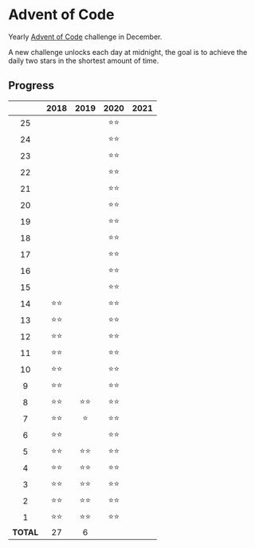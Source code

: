 # Advent of Code

Yearly [Advent of Code](https://adventofcode.com/) challenge in December.

A new challenge unlocks each day at midnight, the goal is to achieve the daily two stars in the shortest amount of time.

## Progress

|       |    2018    |    2019    |    2020    |   2021     |
|:-----:|:----------:|:----------:|:----------:|:----------:|
|   25  |            |            |:star::star:|            |
|   24  |            |            |:star::star:|            |
|   23  |            |            |:star::star:|            |
|   22  |            |            |:star::star:|            |
|   21  |            |            |:star::star:|            |
|   20  |            |            |:star::star:|            |
|   19  |            |            |:star::star:|            |
|   18  |            |            |:star::star:|            |
|   17  |            |            |:star::star:|            |
|   16  |            |            |:star::star:|            |
|   15  |            |            |:star::star:|            |
|   14  |:star::star:|            |:star::star:|            |
|   13  |:star::star:|            |:star::star:|            |
|   12  |:star::star:|            |:star::star:|            |
|   11  |:star::star:|            |:star::star:|            |
|   10  |:star::star:|            |:star::star:|            |
|   9   |:star::star:|            |:star::star:|            |
|   8   |:star::star:|:star::star:|:star::star:|            |
|   7   |:star::star:|:star:      |:star::star:|            |
|   6   |:star::star:|            |:star::star:|            |
|   5   |:star::star:|:star::star:|:star::star:|            |
|   4   |:star::star:|:star::star:|:star::star:|            |
|   3   |:star::star:|:star::star:|:star::star:|            |
|   2   |:star::star:|:star::star:|:star::star:|            |
|   1   |:star::star:|:star::star:|:star::star:|            |
|**TOTAL**|     27     |     6     |           |            |

